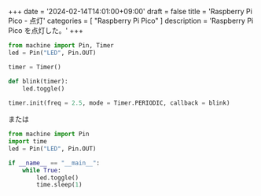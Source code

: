 +++
date = '2024-02-14T14:01:00+09:00'
draft = false
title = 'Raspberry Pi Pico - 点灯'
categories = [ "Raspberry Pi Pico" ]
description = 'Raspberry Pi Pico を点灯した。'
+++

```python
from machine import Pin, Timer
led = Pin("LED", Pin.OUT)

timer = Timer()

def blink(timer):
    led.toggle()
    
timer.init(freq = 2.5, mode = Timer.PERIODIC, callback = blink)
```

または

```python
from machine import Pin
import time
led = Pin("LED", Pin.OUT)

if __name__ == "__main__":
    while True:
        led.toggle()
        time.sleep(1)
```